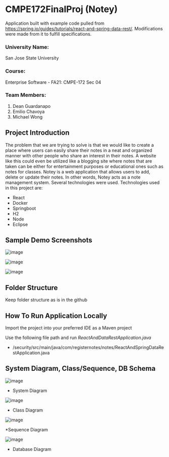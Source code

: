 # CMPE172FinalProj (Notey)

Application built with example code pulled from https://spring.io/guides/tutorials/react-and-spring-data-rest/.
Modifications were made from it to fulfill specifications.

### University Name: 
San Jose State University
### Course:
Enterprise Software - FA21: CMPE-172 Sec 04 
### Team Members:
1. Dean Guardanapo
2. Emilio Chavoya
3. Michael Wong
## Project Introduction
The problem that we are trying to solve is that we would like to create a place where users can easily share their notes in a neat and organized manner with other people who share an interest in their notes. A website like this could even be utilized like a blogging site where notes that are taken can be either for entertainment purposes or educational ones such as notes for classes.
Notey is a web application that allows users to add, delete or update their notes. 
In other words, Notey acts as a note management system. Several technologies were used.
Technologies used in this project are:
* React
* Docker
* Springboot
* H2
* Node
* Eclipse
## Sample Demo Screenshots
![image](https://user-images.githubusercontent.com/54638283/144171298-3f6574f5-0c78-40e9-99e5-f14cf1205598.png)

![image](https://user-images.githubusercontent.com/54638283/144171419-1a5a2142-3e04-418e-9a67-62e9db479cfc.png)

![image](https://user-images.githubusercontent.com/54638283/144171450-ebe65141-f7a2-4b9e-88d4-eccea173ce79.png)

## Folder Structure
Keep folder structure as is in the github

## How To Run Application Locally
Import the project into your preferred IDE as a Maven project

Use the following file path and run *ReactAndDataRestApplication.java*
* <your-file-path-here>/security/src/main/java/com/registernotes/notes/ReactAndSpringDataRestApplication.java

## System Diagram, Class/Sequence, DB Schema 
![image](https://user-images.githubusercontent.com/54638283/144174518-8e32d9a6-533f-4294-9b0f-4a8e798ce74f.png)
* System Diagram

![image](https://user-images.githubusercontent.com/54638283/144174591-dc9d426c-06ba-412c-95c7-c0a3ff4dcc5c.png)
* Class Diagram
  
![image](https://user-images.githubusercontent.com/54638283/144174643-04aceb85-f7d5-4299-bb1b-f1288468e7ca.png)

*Sequence Diagram
  
![image](https://user-images.githubusercontent.com/54638283/144174702-5e013ab8-05cc-4f6e-b9c1-cb6791d24cd8.png)
* Database Diagram
